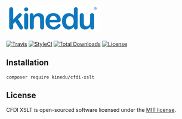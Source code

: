 # ![Kinedu](https://raw.githubusercontent.com/Kinedu/cfdi-utils/gh-pages/assets/img/logo.png)

[![Travis](https://img.shields.io/travis/Kinedu/cfdi-xslt.svg?style=flat-square)](https://travis-ci.org/Kinedu/cfdi-xslt)
[![StyleCI](https://styleci.io/repos/118779222/shield?branch=master)](https://styleci.io/repos/118779222)
[![Total Downloads](https://poser.pugx.org/kinedu/cfdi-xslt/downloads?format=flat-square)](https://packagist.org/packages/kinedu/cfdi-xslt)
[![License](https://img.shields.io/github/license/kinedu/cfdi-xml.svg?style=flat-square)](https://packagist.org/packages/kinedu/cfdi-xslt)

## Installation

```shell
composer require kinedu/cfdi-xslt
```

## License

CFDI XSLT is open-sourced software licensed under the [MIT license](https://opensource.org/licenses/MIT).
